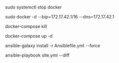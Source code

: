 sudo systemctl stop docker

sudo docker -d --bip=172.17.42.1/16 --dns=172.17.42.1

docker-compose kill

docker-compose up -d

ansible-galaxy install -r Ansiblefile.yml --force

ansible-playbook site.yml --diff


